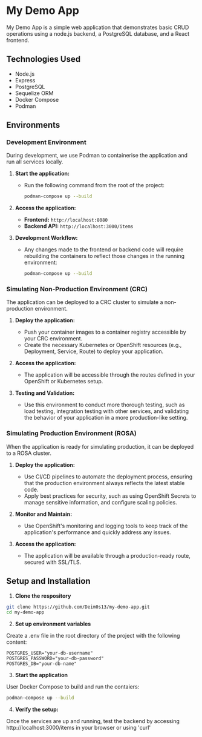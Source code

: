 # My Demo App

My Demo App is a simple web application that demonstrates basic CRUD operations using a node.js backend, a PostgreSQL database, and a React frontend.

## Technologies Used

- Node.js
- Express
- PostgreSQL
- Sequelize ORM
- Docker Compose
- Podman

## Environments

### Development Environment

During development, we use Podman to containerise the application and run all services locally.

1. **Start the application:**

   - Run the following command from the root of the project:
     ```bash
     podman-compose up --build
     ```

2. **Access the application:**

   - **Frontend:** `http://localhost:8080`
   - **Backend API:** `http://localhost:3000/items`

3. **Development Workflow:**

   - Any changes made to the frontend or backend code will require rebuilding the containers to reflect those changes in the running environment:

     ```bash
     podman-compose up --build
     ```

### Simulating Non-Production Environment (CRC)

The application can be deployed to a CRC cluster to simulate a non-production environment.

1. **Deploy the application:**
   - Push your container images to a container registry accessible by your CRC environment.
   - Create the necessary Kubernetes or OpenShift resources (e.g., Deployment, Service, Route) to deploy your application.

2. **Access the application:**
   - The application will be accessible through the routes defined in your OpenShift or Kubernetes setup.

3. **Testing and Validation:**
   - Use this environment to conduct more thorough testing, such as load testing, integration testing with other services, and validating the behavior of your application in a more production-like setting.

### Simulating Production Environment (ROSA)

When the application is ready for simulating production, it can be deployed to a ROSA cluster.

1. **Deploy the application:**
   - Use CI/CD pipelines to automate the deployment process, ensuring that the production environment always reflects the latest stable code.
   - Apply best practices for security, such as using OpenShift Secrets to manage sensitive information, and configure scaling policies.

2. **Monitor and Maintain:**
   - Use OpenShift's monitoring and logging tools to keep track of the application's performance and quickly address any issues.

3. **Access the application:**
   - The application will be available through a production-ready route, secured with SSL/TLS.

## Setup and Installation

1. **Clone the respository**

```bash
git clone https://github.com/Deim0s13/my-demo-app.git
cd my-demo-app
```

2. **Set up environment variables**

Create a .env file in the root directory of the project with the following content:

```env
POSTGRES_USER="your-db-username"
POSTGRES_PASSWORD="your-db-password"
POSTGRES_DB="your-db-name"
```

3. **Start the application**

User Docker Compose to build and run the contaiers:

```bash
podman-compose up --build
```

4. **Verify the setup:**

Once the services are up and running, test the backend by accessing http://localhost:3000/items in your browser or using 'curl'
